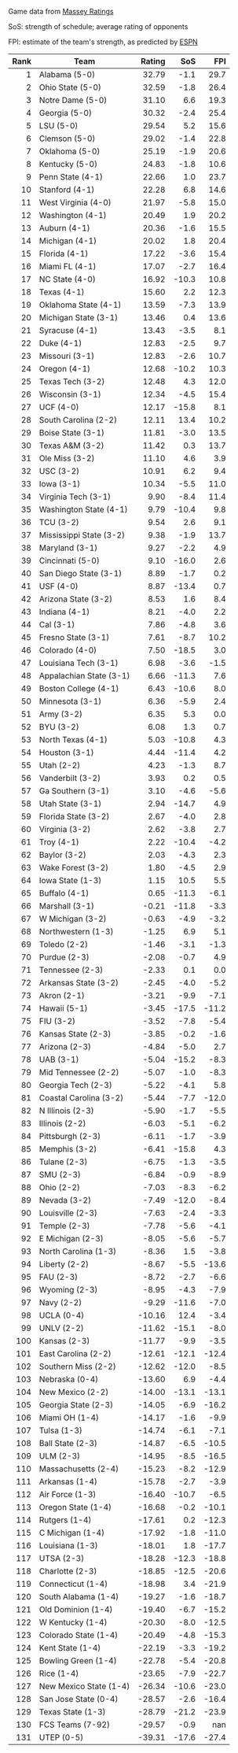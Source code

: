 Game data from [Massey Ratings](https://www.masseyratings.com/data)

SoS: strength of schedule; average rating of opponents

FPI: estimate of the team's strength, as predicted by
[ESPN](http://www.espn.com/college-football/statistics/teamratings)

Rank |           Team            | Rating |  SoS  |  FPI  
----:| ------------------------- | ------:| -----:| -----:
   1 | Alabama (5-0)             |  32.79 |  -1.1 |  29.7
   2 | Ohio State (5-0)          |  32.59 |  -1.8 |  26.4
   3 | Notre Dame (5-0)          |  31.10 |   6.6 |  19.3
   4 | Georgia (5-0)             |  30.32 |  -2.4 |  25.4
   5 | LSU (5-0)                 |  29.54 |   5.2 |  15.6
   6 | Clemson (5-0)             |  29.02 |  -1.4 |  22.8
   7 | Oklahoma (5-0)            |  25.19 |  -1.9 |  20.6
   8 | Kentucky (5-0)            |  24.83 |  -1.8 |  10.6
   9 | Penn State (4-1)          |  22.66 |   1.0 |  23.7
  10 | Stanford (4-1)            |  22.28 |   6.8 |  14.6
  11 | West Virginia (4-0)       |  21.97 |  -5.8 |  15.0
  12 | Washington (4-1)          |  20.49 |   1.9 |  20.2
  13 | Auburn (4-1)              |  20.36 |  -1.6 |  15.5
  14 | Michigan (4-1)            |  20.02 |   1.8 |  20.4
  15 | Florida (4-1)             |  17.22 |  -3.6 |  15.4
  16 | Miami FL (4-1)            |  17.07 |  -2.7 |  16.4
  17 | NC State (4-0)            |  16.92 | -10.3 |  10.8
  18 | Texas (4-1)               |  15.60 |   2.2 |  12.3
  19 | Oklahoma State (4-1)      |  13.59 |  -7.3 |  13.9
  20 | Michigan State (3-1)      |  13.46 |   0.4 |  13.6
  21 | Syracuse (4-1)            |  13.43 |  -3.5 |   8.1
  22 | Duke (4-1)                |  12.83 |  -2.5 |   9.7
  23 | Missouri (3-1)            |  12.83 |  -2.6 |  10.7
  24 | Oregon (4-1)              |  12.68 | -10.2 |  10.3
  25 | Texas Tech (3-2)          |  12.48 |   4.3 |  12.0
  26 | Wisconsin (3-1)           |  12.34 |  -4.5 |  15.4
  27 | UCF (4-0)                 |  12.17 | -15.8 |   8.1
  28 | South Carolina (2-2)      |  12.11 |  13.4 |  10.2
  29 | Boise State (3-1)         |  11.81 |  -3.0 |  13.5
  30 | Texas A&M (3-2)           |  11.42 |   0.3 |  13.7
  31 | Ole Miss (3-2)            |  11.10 |   4.6 |   3.9
  32 | USC (3-2)                 |  10.91 |   6.2 |   9.4
  33 | Iowa (3-1)                |  10.34 |  -5.5 |  11.0
  34 | Virginia Tech (3-1)       |   9.90 |  -8.4 |  11.4
  35 | Washington State (4-1)    |   9.79 | -10.4 |   9.8
  36 | TCU (3-2)                 |   9.54 |   2.6 |   9.1
  37 | Mississippi State (3-2)   |   9.38 |  -1.9 |  13.7
  38 | Maryland (3-1)            |   9.27 |  -2.2 |   4.9
  39 | Cincinnati (5-0)          |   9.10 | -16.0 |   2.6
  40 | San Diego State (3-1)     |   8.89 |  -1.7 |   0.2
  41 | USF (4-0)                 |   8.87 | -13.4 |   0.7
  42 | Arizona State (3-2)       |   8.53 |   1.6 |   8.4
  43 | Indiana (4-1)             |   8.21 |  -4.0 |   2.2
  44 | Cal (3-1)                 |   7.86 |  -4.8 |   3.6
  45 | Fresno State (3-1)        |   7.61 |  -8.7 |  10.2
  46 | Colorado (4-0)            |   7.50 | -18.5 |   3.0
  47 | Louisiana Tech (3-1)      |   6.98 |  -3.6 |  -1.5
  48 | Appalachian State (3-1)   |   6.66 | -11.3 |   7.6
  49 | Boston College (4-1)      |   6.43 | -10.6 |   8.0
  50 | Minnesota (3-1)           |   6.36 |  -5.9 |   2.4
  51 | Army (3-2)                |   6.35 |   5.3 |   0.0
  52 | BYU (3-2)                 |   6.08 |   1.3 |   0.7
  53 | North Texas (4-1)         |   5.03 | -10.8 |   4.3
  54 | Houston (3-1)             |   4.44 | -11.4 |   4.2
  55 | Utah (2-2)                |   4.23 |  -1.3 |   8.7
  56 | Vanderbilt (3-2)          |   3.93 |   0.2 |   0.5
  57 | Ga Southern (3-1)         |   3.10 |  -4.6 |  -5.6
  58 | Utah State (3-1)          |   2.94 | -14.7 |   4.9
  59 | Florida State (3-2)       |   2.67 |  -4.0 |   2.8
  60 | Virginia (3-2)            |   2.62 |  -3.8 |   2.7
  61 | Troy (4-1)                |   2.22 | -10.4 |  -4.2
  62 | Baylor (3-2)              |   2.03 |  -4.3 |   2.3
  63 | Wake Forest (3-2)         |   1.80 |  -4.5 |   2.9
  64 | Iowa State (1-3)          |   1.15 |  10.5 |   5.5
  65 | Buffalo (4-1)             |   0.65 | -11.3 |  -6.1
  66 | Marshall (3-1)            |  -0.21 | -11.8 |  -3.3
  67 | W Michigan (3-2)          |  -0.63 |  -4.9 |  -3.2
  68 | Northwestern (1-3)        |  -1.25 |   6.9 |   5.1
  69 | Toledo (2-2)              |  -1.46 |  -3.1 |  -1.3
  70 | Purdue (2-3)              |  -2.08 |  -0.7 |   4.9
  71 | Tennessee (2-3)           |  -2.33 |   0.1 |   0.0
  72 | Arkansas State (3-2)      |  -2.45 |  -4.0 |  -5.2
  73 | Akron (2-1)               |  -3.21 |  -9.9 |  -7.1
  74 | Hawaii (5-1)              |  -3.45 | -17.5 | -11.2
  75 | FIU (3-2)                 |  -3.52 |  -7.8 |  -5.4
  76 | Kansas State (2-3)        |  -3.85 |  -0.2 |  -1.6
  77 | Arizona (2-3)             |  -4.84 |  -5.0 |   2.7
  78 | UAB (3-1)                 |  -5.04 | -15.2 |  -8.3
  79 | Mid Tennessee (2-2)       |  -5.07 |  -1.0 |  -8.3
  80 | Georgia Tech (2-3)        |  -5.22 |  -4.1 |   5.8
  81 | Coastal Carolina (3-2)    |  -5.44 |  -7.7 | -12.0
  82 | N Illinois (2-3)          |  -5.90 |  -1.7 |  -5.5
  83 | Illinois (2-2)            |  -6.03 |  -5.1 |  -6.2
  84 | Pittsburgh (2-3)          |  -6.11 |  -1.7 |  -3.9
  85 | Memphis (3-2)             |  -6.41 | -15.8 |   4.3
  86 | Tulane (2-3)              |  -6.75 |  -1.3 |  -3.5
  87 | SMU (2-3)                 |  -6.84 |  -0.9 |  -8.9
  88 | Ohio (2-2)                |  -7.03 |  -8.3 |  -6.2
  89 | Nevada (3-2)              |  -7.49 | -12.0 |  -8.4
  90 | Louisville (2-3)          |  -7.63 |  -2.4 |  -3.3
  91 | Temple (2-3)              |  -7.78 |  -5.6 |  -4.1
  92 | E Michigan (2-3)          |  -8.05 |  -5.6 |  -5.7
  93 | North Carolina (1-3)      |  -8.36 |   1.5 |  -3.8
  94 | Liberty (2-2)             |  -8.67 |  -5.5 | -13.6
  95 | FAU (2-3)                 |  -8.72 |  -2.7 |  -6.6
  96 | Wyoming (2-3)             |  -8.95 |  -4.3 |  -7.9
  97 | Navy (2-2)                |  -9.29 | -11.6 |  -7.0
  98 | UCLA (0-4)                | -10.16 |  12.4 |  -3.4
  99 | UNLV (2-2)                | -11.62 | -15.1 |  -8.0
 100 | Kansas (2-3)              | -11.77 |  -9.9 |  -3.5
 101 | East Carolina (2-2)       | -12.61 | -12.1 | -12.4
 102 | Southern Miss (2-2)       | -12.62 | -12.0 |  -8.5
 103 | Nebraska (0-4)            | -13.60 |   6.9 |  -4.4
 104 | New Mexico (2-2)          | -14.00 | -13.1 | -13.1
 105 | Georgia State (2-3)       | -14.05 |  -6.9 | -16.2
 106 | Miami OH (1-4)            | -14.17 |  -1.6 |  -9.9
 107 | Tulsa (1-3)               | -14.74 |  -6.1 |  -7.1
 108 | Ball State (2-3)          | -14.87 |  -6.5 | -10.5
 109 | ULM (2-3)                 | -14.95 |  -8.5 | -16.5
 110 | Massachusetts (2-4)       | -15.23 |  -8.2 | -12.9
 111 | Arkansas (1-4)            | -15.78 |  -2.7 |  -3.9
 112 | Air Force (1-3)           | -16.40 | -10.7 |  -6.5
 113 | Oregon State (1-4)        | -16.68 |  -0.2 | -10.1
 114 | Rutgers (1-4)             | -17.61 |   0.2 | -12.3
 115 | C Michigan (1-4)          | -17.92 |  -1.8 | -11.0
 116 | Louisiana (1-3)           | -18.01 |   1.8 | -17.7
 117 | UTSA (2-3)                | -18.28 | -12.3 | -18.8
 118 | Charlotte (2-3)           | -18.85 | -12.5 | -20.6
 119 | Connecticut (1-4)         | -18.98 |   3.4 | -21.9
 120 | South Alabama (1-4)       | -19.27 |  -1.6 | -18.7
 121 | Old Dominion (1-4)        | -19.40 |  -6.7 | -15.2
 122 | W Kentucky (1-4)          | -20.30 |  -8.0 | -12.5
 123 | Colorado State (1-4)      | -20.49 |  -4.8 | -15.3
 124 | Kent State (1-4)          | -22.19 |  -3.3 | -19.2
 125 | Bowling Green (1-4)       | -22.78 |  -5.4 | -20.8
 126 | Rice (1-4)                | -23.65 |  -7.9 | -22.7
 127 | New Mexico State (1-4)    | -26.34 | -10.6 | -23.0
 128 | San Jose State (0-4)      | -28.57 |  -2.6 | -16.4
 129 | Texas State (1-3)         | -28.79 | -21.2 | -23.9
 130 | FCS Teams (7-92)          | -29.57 |  -0.9 |   nan
 131 | UTEP (0-5)                | -39.31 | -17.6 | -27.4
